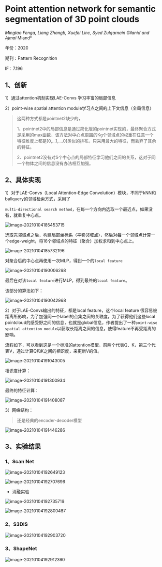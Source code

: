 # Point attention network for semantic segmentation of 3D point clouds

*Mingtao Fenga, Liang Zhangb, Xuefei Linc, Syed Zulqarnain Gilanid and Ajmal*  Miand*

年份：2020

期刊：Pattern Recognition

IF：7.196



## 1、创新

1）通过attention机制实现LAE-Convs 学习丰富的局部信息

2）point-wise spatial attention module学习点之间的上下文信息（全局信息）

> 这两种方式都是pointnet2缺少的，
>
> 1、pointnet2中的局部信息是通过简化版的pointnet实现的，最终聚合方式是采用的max函数，该方法对中心点周围的Kg个邻域点的权重在任意一个特征维度上都是[0,...1,....0]类似的排布。只采用最大的特征，而丢弃了其余的特征。
>
> 2、pointnet2没有对S个中心点的局部特征学习他们之间的关系，这对于同一个物体之间的信息没有办法相互加强。



## 2、具体实现

1）对于LAE-Convs（Local Attention-Edge Convolution）模块，不同于kNN和ballquery的邻域检索方式，采用了

`multi-directional search method`，在每一个方向内选取一个最近点，如果没有，就重复中心点。

![image-20210104185453715](https://gitee.com/suyunzzz/img/raw/master/img/20210104185453.png)

选取完邻域点之后，构建局部坐标系（平移邻域点），然后对每一个邻域点计算一个edge-weight，将16个邻域点的特征（聚合）加权求和到中心点上。

![image-20210104185732196](https://gitee.com/suyunzzz/img/raw/master/img/20210104185732.png)

对聚合后的中心点再使用一次MLP，得到一个的`local feature`

![image-20210104190006268](https://gitee.com/suyunzzz/img/raw/master/img/20210104190006.png)

最后在对该`local feature`进行MLP，得到最终的`lcoal feature`。

该部分的算法如下：

![image-20210104190042968](https://gitee.com/suyunzzz/img/raw/master/img/20210104190043.png)



2）对于LAE-Convs输出的特征，都是local feature，这个local feature 很容易被距离所影响，为了加强同一个label的点集之间的关联度，为了获得他们这些local pointcloud的感受野之间的信息，也就是global信息，作者提出了一种`point-wise spatial attention module`以获取长距离之间的信息，使得feature不再受距离的影响。

流程如下，可以看到这是一个标准的attention模型，前两个代表Q、K，第三个代表V，通过计算Q和K之间的相识度，来更新V的值。

![image-20210104191043005](https://gitee.com/suyunzzz/img/raw/master/img/20210104191043.png)

相识度计算：

![image-20210104191300934](https://gitee.com/suyunzzz/img/raw/master/img/20210104191300.png)

最终的特征计算：

![image-20210104191408087](https://gitee.com/suyunzzz/img/raw/master/img/20210104191408.png)

3）网络结构：

> 还是经典的encoder-decoder模型

![image-20210104191446286](https://gitee.com/suyunzzz/img/raw/master/img/20210104191446.png)

## 3、实验结果

### 1、Scan Net

![image-20210104192649123](https://gitee.com/suyunzzz/img/raw/master/img/20210104192649.png)

![image-20210104192707696](https://gitee.com/suyunzzz/img/raw/master/img/20210104192707.png)

- 消融实验

![image-20210104192735716](https://gitee.com/suyunzzz/img/raw/master/img/20210104192735.png)

![image-20210104192800487](https://gitee.com/suyunzzz/img/raw/master/img/20210104192800.png)



### 2、S3DIS

![image-20210104192903720](https://gitee.com/suyunzzz/img/raw/master/img/20210104192903.png)



### 3、ShapeNet

![image-20210104192912360](https://gitee.com/suyunzzz/img/raw/master/img/20210104192912.png)







